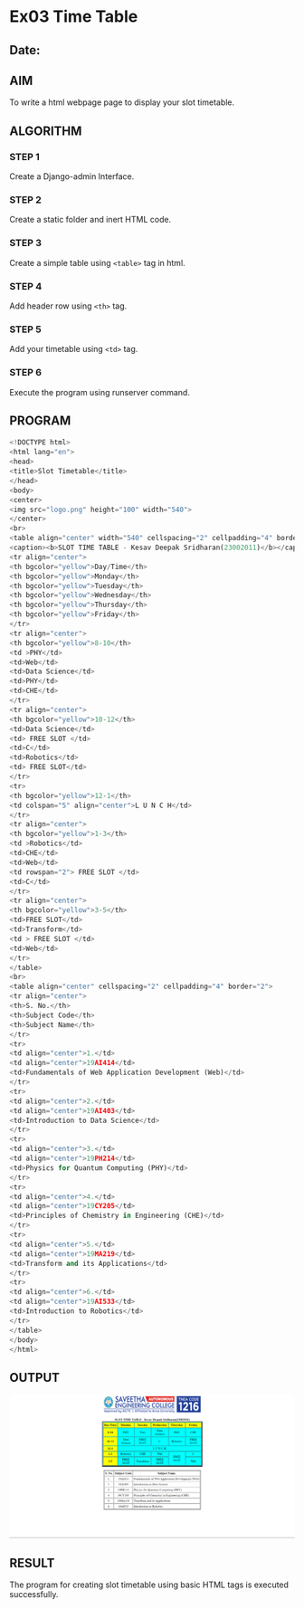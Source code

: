 # Ex03 Time Table
## Date:

## AIM
To write a html webpage page to display your slot timetable.

## ALGORITHM
### STEP 1
Create a Django-admin Interface.

### STEP 2
Create a static folder and inert HTML code.

### STEP 3
Create a simple table using ```<table>``` tag in html.

### STEP 4
Add header row using ```<th>``` tag.

### STEP 5
Add your timetable using ```<td>``` tag.

### STEP 6
Execute the program using runserver command.

## PROGRAM
```python 
<!DOCTYPE html>
<html lang="en">
<head>
<title>Slot Timetable</title>
</head>
<body>
<center>
<img src="logo.png" height="100" width="540">
</center>
<br>
<table align="center" width="540" cellspacing="2" cellpadding="4" border="5" bgcolor="cyan">
<caption><b>SLOT TIME TABLE - Kesav Deepak Sridharan(23002011)</b></caption>
<tr align="center">
<th bgcolor="yellow">Day/Time</th>
<th bgcolor="yellow">Monday</th>
<th bgcolor="yellow">Tuesday</th>
<th bgcolor="yellow">Wednesday</th>
<th bgcolor="yellow">Thursday</th>
<th bgcolor="yellow">Friday</th>
</tr>
<tr align="center">
<th bgcolor="yellow">8-10</th>
<td >PHY</td>
<td>Web</td>
<td>Data Science</td>
<td>PHY</td>
<td>CHE</td>
</tr>
<tr align="center">
<th bgcolor="yellow">10-12</th>
<td>Data Science</td>
<td> FREE SLOT </td>
<td>C</td>
<td>Robotics</td>
<td> FREE SLOT</td>
</tr>
<tr>
<th bgcolor="yellow">12-1</th>
<td colspan="5" align="center">L U N C H</td>
</tr>
<tr align="center">
<th bgcolor="yellow">1-3</th>
<td >Robotics</td>
<td>CHE</td>
<td>Web</td>
<td rowspan="2"> FREE SLOT </td>
<td>C</td>
</tr>
<tr align="center">
<th bgcolor="yellow">3-5</th>
<td>FREE SLOT</td>
<td>Transform</td>
<td > FREE SLOT </td>
<td>Web</td>
</tr>
</table>
<br>
<table align="center" cellspacing="2" cellpadding="4" border="2">
<tr align="center">
<th>S. No.</th>
<th>Subject Code</th>
<th>Subject Name</th>
</tr>
<tr>
<td align="center">1.</td>
<td align="center">19AI414</td>
<td>Fundamentals of Web Application Development (Web)</td>
</tr>
<tr>
<td align="center">2.</td>
<td align="center">19AI403</td>
<td>Introduction to Data Science</td>
</tr>
<tr>
<td align="center">3.</td>
<td align="center">19PH214</td>
<td>Physics for Quantum Computing (PHY)</td>
</tr>
<tr>
<td align="center">4.</td>
<td align="center">19CY205</td>
<td>Principles of Chemistry in Engineering (CHE)</td>
</tr>
<tr>
<td align="center">5.</td>
<td align="center">19MA219</td>
<td>Transform and its Applications</td>
</tr>
<tr>
<td align="center">6.</td>
<td align="center">19AI533</td>
<td>Introduction to Robotics</td>
</tr>
</table>
</body>
</html>
```
## OUTPUT
![alt text](image.png)

## RESULT
The program for creating slot timetable using basic HTML tags is executed successfully.
